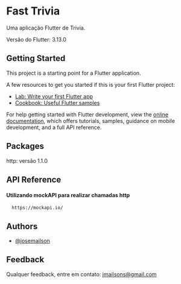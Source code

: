 
# Fast Trivia

Uma aplicação Flutter de Trivia.

Versão do Flutter: 3.13.0
## Getting Started

This project is a starting point for a Flutter application.

A few resources to get you started if this is your first Flutter project:

- [Lab: Write your first Flutter app](https://docs.flutter.dev/get-started/codelab)
- [Cookbook: Useful Flutter samples](https://docs.flutter.dev/cookbook)

For help getting started with Flutter development, view the
[online documentation](https://docs.flutter.dev/), which offers tutorials,
samples, guidance on mobile development, and a full API reference.
## Packages

http: versão 1.1.0
## API Reference

#### Utilizando mockAPI para realizar chamadas http

```http
  https://mockapi.io/
```

## Authors
- [@josemailson](https://github.com/josemailson)

## Feedback

Qualquer feedback, entre em contato: jmailsons@gmail.com
